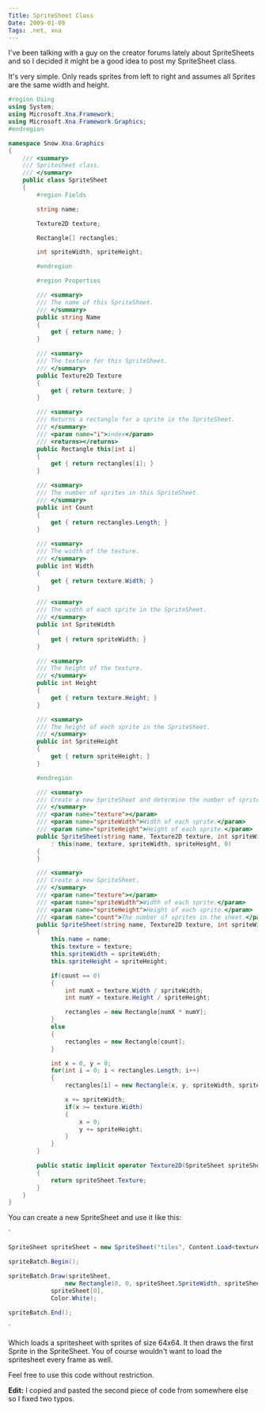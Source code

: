```yaml
---
Title: SpriteSheet Class
Date: 2009-01-09
Tags: .net, xna
---
```


I've been talking with a guy on the creator forums lately about SpriteSheets and so I decided it might be a good idea to post my SpriteSheet class.

It's very simple. Only reads sprites from left to right and assumes all Sprites are the same width and height.

```csharp
#region Using
using System;
using Microsoft.Xna.Framework;
using Microsoft.Xna.Framework.Graphics;
#endregion

namespace Snow.Xna.Graphics
{
	/// <summary>
	/// Spritesheet class.
	/// </summary>
	public class SpriteSheet
	{
		#region Fields

		string name;

		Texture2D texture;

		Rectangle[] rectangles;

		int spriteWidth, spriteHeight;

		#endregion

		#region Properties

		/// <summary>
		/// The name of this SpriteSheet.
		/// </summary>
		public string Name
		{
			get { return name; }
		}

		/// <summary>
		/// The texture for this SpriteSheet.
		/// </summary>
		public Texture2D Texture
		{
			get { return texture; }
		}

		/// <summary>
		/// Returns a rectangle for a sprite in the SpriteSheet.
		/// </summary>
		/// <param name="i">index</param>
		/// <returns></returns>
		public Rectangle this[int i]
		{
			get { return rectangles[i]; }
		}

		/// <summary>
		/// The number of sprites in this SpriteSheet.
		/// </summary>
		public int Count
		{
			get { return rectangles.Length; }
		}

		/// <summary>
		/// The width of the texture.
		/// </summary>
		public int Width
		{
			get { return texture.Width; }
		}

		/// <summary>
		/// The width of each sprite in the SpriteSheet.
		/// </summary>
		public int SpriteWidth
		{
			get { return spriteWidth; }
		}

		/// <summary>
		/// The height of the texture.
		/// </summary>
		public int Height
		{
			get { return texture.Height; }
		}

		/// <summary>
		/// The height of each sprite in the SpriteSheet.
		/// </summary>
		public int SpriteHeight
		{
			get { return spriteHeight; }
		}

		#endregion

		/// <summary>
		/// Create a new SpriteSheet and determine the number of sprites in the sheet.
		/// </summary>
		/// <param name="texture"></param>
		/// <param name="spriteWidth">Width of each sprite.</param>
		/// <param name="spriteHeight">Height of each sprite.</param>
		public SpriteSheet(string name, Texture2D texture, int spriteWidth, int spriteHeight)
			: this(name, texture, spriteWidth, spriteHeight, 0)
		{
		}

		/// <summary>
		/// Create a new SpriteSheet.
		/// </summary>
		/// <param name="texture"></param>
		/// <param name="spriteWidth">Width of each sprite.</param>
		/// <param name="spriteHeight">Height of each sprite.</param>
		/// <param name="count">The number of sprites in the sheet.</param>
		public SpriteSheet(string name, Texture2D texture, int spriteWidth, int spriteHeight, int count)
		{
			this.name = name;
			this.texture = texture;
			this.spriteWidth = spriteWidth;
			this.spriteHeight = spriteHeight;

			if(count == 0)
			{
				int numX = texture.Width / spriteWidth;
				int numY = texture.Height / spriteHeight;

				rectangles = new Rectangle[numX * numY];
			}
			else
			{
				rectangles = new Rectangle[count];
			}

			int x = 0, y = 0;
			for(int i = 0; i < rectangles.Length; i++)
			{
				rectangles[i] = new Rectangle(x, y, spriteWidth, spriteHeight);

				x += spriteWidth;
				if(x >= texture.Width)
				{
					x = 0;
					y += spriteHeight;
				}
			}
		}

		public static implicit operator Texture2D(SpriteSheet spriteSheet)
		{
			return spriteSheet.Texture;
		}
	}
}
```

You can create a new SpriteSheet and use it like this:

`
```c#
SpriteSheet spriteSheet = new SpriteSheet("tiles", Content.Load<texture2D>("tiles"), 64, 64);

spriteBatch.Begin();

spriteBatch.Draw(spriteSheet,
		        new Rectangle(0, 0, spriteSheet.SpriteWidth, spriteSheet.SpriteHeight),
			spriteSheet[0],
			Color.White);

spriteBatch.End();
```
`

Which loads a spritesheet with sprites of size 64x64. It then draws the first Sprite in the SpriteSheet. You of course wouldn't want to load the spritesheet every frame as well.

Feel free to use this code without restriction.

**Edit:** I copied and pasted the second piece of code from somewhere else so I fixed two typos.
